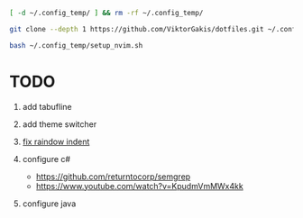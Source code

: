 ```bash
[ -d ~/.config_temp/ ] && rm -rf ~/.config_temp/

git clone --depth 1 https://github.com/ViktorGakis/dotfiles.git ~/.config_temp/

bash ~/.config_temp/setup_nvim.sh
```

# TODO

1. add tabufline
1. add theme switcher
1. [fix raindow indent](https://github.com/TheGLander/indent-rainbowline.nvim/issues/1)
1. configure c#

   - https://github.com/returntocorp/semgrep
   - https://www.youtube.com/watch?v=KpudmVmMWx4kk

1. configure java

